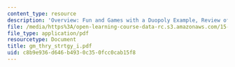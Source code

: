 ```yaml
---
content_type: resource
description: 'Overview: Fun and Games with a Duopoly Example, Review of the Analytics.'
file: /media/https%3A/open-learning-course-data-rc.s3.amazonaws.com/15-010-economic-analysis-for-business-decisions-fall-2004/c8b9e936d646b4930c350fcc0cab15f8_gm_thry_strtgy_i.pdf
file_type: application/pdf
resourcetype: Document
title: gm_thry_strtgy_i.pdf
uid: c8b9e936-d646-b493-0c35-0fcc0cab15f8
---
```

